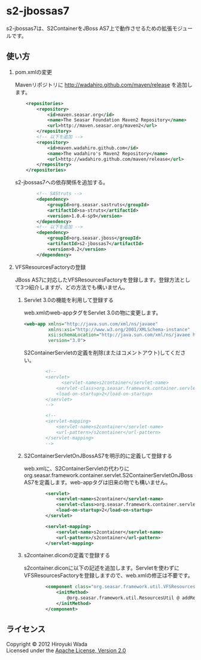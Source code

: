 s2-jbossas7
===========

s2-jbossas7は、S2ContainerをJBoss AS7上で動作させるための拡張モジュールです。

使い方
-----------
1. pom.xmlの変更

    Mavenリポジトリに http://wadahiro.github.com/maven/release を追加します。
    ```xml
        <repositories>
            <repository>
                <id>maven.seasar.org</id>
                <name>The Seasar Foundation Maven2 Repository</name>
                <url>http://maven.seasar.org/maven2</url>
            </repository>
            <!-- 以下を追加 -->
            <repository>
                <id>maven.wadahiro.github.com</id>
                <name>The wadahiro's Maven2 Repository</name>
                <url>http://wadahiro.github.com/maven/release</url>
            </repository>
        </repositories>
    ```
    s2-jbossas7への依存関係を追加する。
    ```xml
            <!-- SAStruts -->
            <dependency>
                <groupId>org.seasar.sastruts</groupId>
                <artifactId>sa-struts</artifactId>
                <version>1.0.4-sp9</version>
            </dependency>
            <!-- 以下を追加 -->
            <dependency>
                <groupId>org.seasar.jboss</groupId>
                <artifactId>s2-jbossas7</artifactId>
                <version>0.2</version>
            </dependency>
    ```

2. VFSResourcesFactoryの登録

    JBoss AS7に対応したVFSResourcesFactoryを登録します。登録方法として3つ紹介しますが、どの方法でも構いません。

    1. Servlet 3.0の機能を利用して登録する

        web.xmlのweb-appタグをServlet 3.0の物に変更します。
        ```xml
        <web-app xmlns="http://java.sun.com/xml/ns/javaee"
                 xmlns:xsi="http://www.w3.org/2001/XMLSchema-instance"
                 xsi:schemaLocation="http://java.sun.com/xml/ns/javaee http://java.sun.com/xml/ns/javaee/web-app_3_0.xsd"
                 version="3.0"> 
        ```
        S2ContainerServletの定義を削除(またはコメントアウト)してください。
        ```xml
                <!-- 
                <servlet>
                      <servlet-name>s2container</servlet-name>
                    <servlet-class>org.seasar.framework.container.servlet.S2ContainerServlet</servlet-class>
                    <load-on-startup>2</load-on-startup>
                </servlet>
                -->
        
                <!--
                <servlet-mapping>
                    <servlet-name>s2container</servlet-name>
                    <url-pattern>/s2container</url-pattern>
                </servlet-mapping>
                -->
        ```
    2. S2ContainerServletOnJBossAS7を明示的に定義して登録する

        web.xmlに、S2ContainerServletの代わりにorg.seasar.framework.container.servlet.S2ContainerServletOnJBossAS7を定義します。web-appタグは旧来の物でも構いません。
        ```xml
                <servlet>
                    <servlet-name>s2container</servlet-name>
                    <servlet-class>org.seasar.framework.container.servlet.S2ContainerServletOnJBossAS7</servlet-class>
                    <load-on-startup>2</load-on-startup>
                </servlet>
        
                <servlet-mapping>
                    <servlet-name>s2container</servlet-name>
                    <url-pattern>/s2container</url-pattern>
                </servlet-mapping>
        ```
    3. s2container.diconの定義で登録する

        s2container.diconに以下の記述を追加します。Servletを使わずにVFSResourcesFactoryを登録しますので、web.xmlの修正は不要です。
        ```xml
				<component class="org.seasar.framework.util.VFSResourcesFactory">
                    <initMethod>
                        @org.seasar.framework.util.ResourcesUtil @ addResourcesFactory("vfs", #self)
                    </initMethod>
                </component>
        ```

ライセンス
-----------
Copyright &copy; 2012 Hiroyuki Wada  
Licensed under the [Apache License, Version 2.0][Apache]
 
[Apache]: http://www.apache.org/licenses/LICENSE-2.0


